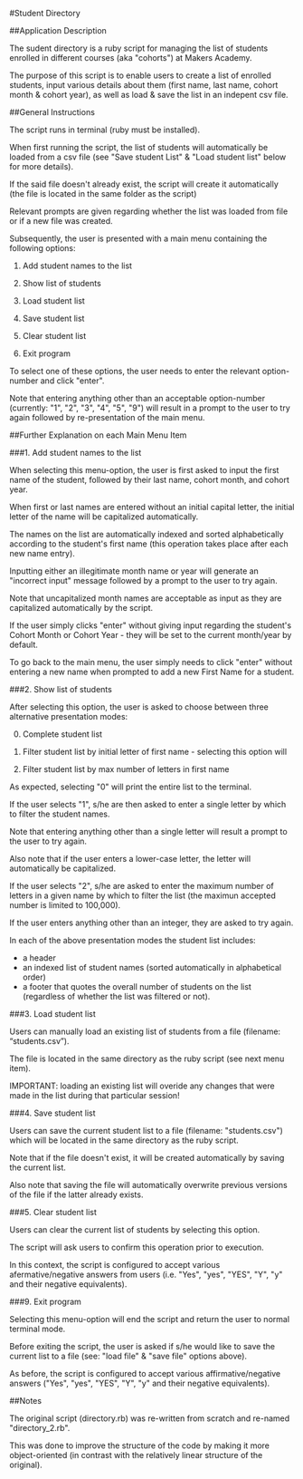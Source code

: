 
#Student Directory

##Application Description

The sudent directory is a ruby script for managing the list of students enrolled in different courses (aka "cohorts") at Makers Academy.

The purpose of this script is to enable users to create a list of enrolled students, input various details about them (first name, last name, cohort month & cohort year), as well as load & save the list in an indepent csv file.


##General Instructions

The script runs in terminal (ruby must be installed).

When first running the script, the list of students will automatically be loaded from a csv file (see "Save student List" & "Load student list" below for more details). 

If the said file doesn't already exist, the script will create it automatically (the file is located in the same folder as the script) 

Relevant prompts are given regarding whether the list was loaded from file or if a new file was created.

Subsequently, the user is presented with a main menu containing the following options:

1. Add student names to the list

2. Show list of students

3. Load student list

4. Save student list

5. Clear student list

9. Exit program

To select one of these options, the user needs to enter the relevant option-number and click "enter". 

Note that entering anything other than an acceptable option-number (currently: "1", "2", "3", "4", "5", "9") will result in a prompt to the user to try again followed by re-presentation of the main menu.


##Further Explanation on each Main Menu Item

###1. Add student names to the list

When selecting this menu-option, the user is first asked to input the first name of the student, followed by their last name, cohort month, and cohort year.

When first or last names are entered without an initial capital letter, the initial letter of the name will be capitalized automatically.

The names on the list are automatically indexed and sorted alphabetically according to the student's first name (this operation takes place after each new name entry).

Inputting either an illegitimate month name or year will generate an "incorrect input" message followed by a prompt to the user to try again.

Note that uncapitalized month names are acceptable as input as they are capitalized automatically by the script.

If the user simply clicks "enter" without giving input regarding the student's Cohort Month or Cohort Year - they will be set to the current month/year by default.

To go back to the main menu, the user simply needs to click "enter" without entering a new name when prompted to add a new First Name for a student.


###2. Show list of students

After selecting this option, the user is asked to choose between three alternative presentation modes:

0. Complete student list

1. Filter student list by initial letter of first name - selecting this option will 

2. Filter student list by max number of letters in first name

As expected, selecting "0" will print the entire list to the terminal. 

If the user selects "1", s/he are then asked to enter a single letter by which to filter the student names.

Note that entering anything other than a single letter will result a prompt to the user to try again.

Also note that if the user enters a lower-case letter, the letter will automatically be capitalized.

 If the user selects "2", s/he are asked to enter the maximum number of letters in a given name by which to filter the list (the maximun accepted number is limited to 100,000).

 If the user enters anything other than an integer, they are asked to try again.

In each of the above presentation modes the student list includes:

- a header
- an indexed list of student names (sorted automatically in alphabetical order)
- a footer that quotes the overall number of students on the list (regardless of whether the list was filtered or not).


###3. Load student list

Users can manually load an existing list of students from a file (filename: “students.csv”).

The file is located in the same directory as the ruby script (see next menu item).

IMPORTANT: loading an existing list will overide any changes that were made in the list during that particular session!  


###4. Save student list

Users can save the current student list to a file (filename: "students.csv") which will be located in the same directory as the ruby script.

Note that if the file doesn't exist, it will be created automatically by saving the current list.

Also note that saving the file will automatically overwrite previous versions of the file if the latter already exists.


###5. Clear student list

Users can clear the current list of students by selecting this option.

The script will ask users to confirm this operation prior to execution.

In this context, the script is configured to accept various afermative/negative answers from users (i.e. "Yes", "yes", "YES", "Y", "y" and their negative equivalents).


###9. Exit program

Selecting this menu-option will end the script and return the user to normal terminal mode.

Before exiting the script, the user is asked if s/he would like to save the current list to a file (see: "load file" & "save file" options above).

As before, the script is configured to accept various affirmative/negative answers ("Yes", "yes", "YES", "Y", "y" and their negative equivalents).


##Notes

The original script (directory.rb) was re-written from scratch and re-named "directory_2.rb".

This was done to improve the structure of the code by making it more object-oriented (in contrast with the relatively linear structure of the original).

